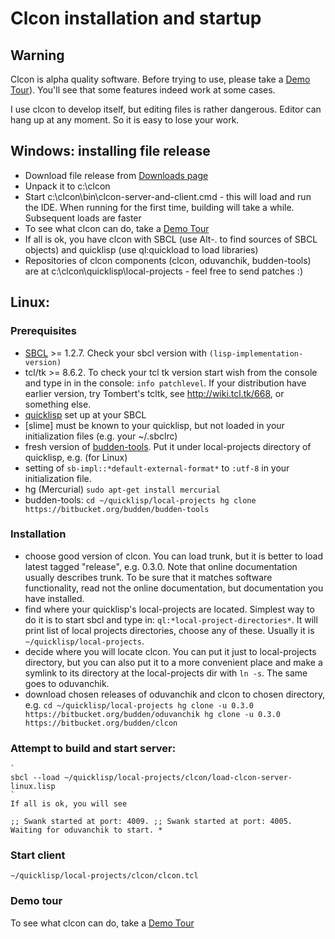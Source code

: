 Clcon <TRUNK> installation and startup 
==============

Warning
-------
Clcon is alpha quality software. Before trying to use, please take a [Demo Tour](demo-tour.md)). 
You'll see that some features indeed work at some cases. 

I use clcon to develop itself, but editing files is rather dangerous. Editor can hang up at any moment. 
So it is easy to lose your work. 

Windows: installing file release
----------
- Download file release from [Downloads page](https://bitbucket.org/budden/clcon/downloads)
- Unpack it to c:\clcon
- Start c:\clcon\bin\clcon-server-and-client.cmd - this will load and run the IDE. When running for the first time, building will take a while. Subsequent loads are faster
- To see what clcon can do, take a [Demo Tour](demo-tour.md)
- If all is ok, you have clcon with SBCL (use Alt-. to find sources of SBCL objects) and quicklisp (use ql:quickload to load libraries)
- Repositories of clcon components (clcon, oduvanchik, budden-tools) are at c:\clcon\quicklisp\local-projects - feel free to send patches :)

Linux: 
-----------

### Prerequisites
- [SBCL](http://www.sbcl.org/platform-table.html) >= 1.2.7. Check your sbcl version with `(lisp-implementation-version)`
- tcl/tk >= 8.6.2. To check your tcl tk version start wish from the console and type in in the console: `info patchlevel`. If your distribution have earlier version, try Tombert's tcltk, see http://wiki.tcl.tk/668, or something else.
- [quicklisp](https://www.quicklisp.org/beta/) set up at your SBCL
- [slime] must be known to your quicklisp, but not loaded in your initialization files (e.g. your ~/.sbclrc)
- fresh version of [budden-tools](https://bitbucket.org/budden/budden-tools). Put it under local-projects directory of quicklisp, e.g. (for Linux)
- setting of `sb-impl::*default-external-format*` to `:utf-8` in your initialization file. 
- hg (Mercurial) `sudo apt-get install mercurial`
- budden-tools: 
    `
    cd ~/quicklisp/local-projects
    hg clone https://bitbucket.org/budden/budden-tools
    `  

### Installation
- choose good version of clcon. You can load trunk, but it is better to load latest tagged "release", e.g. 0.3.0. Note that online documentation usually describes trunk. To be sure that it matches software functionality, read not the online documentation, but documentation you have installed. 
- find where your quicklisp's local-projects are located. Simplest way to do it is to start sbcl and type in: `ql:*local-project-directories*`. It will print list of local projects directories, choose any of these. Usually it is `~/quicklisp/local-projects`.
- decide where you will locate clcon. You can put it just to local-projects directory, but you can also put it to a more convenient place and make a symlink to its directory at the local-projects dir with `ln -s`. The same goes to oduvanchik. 
- download chosen releases of oduvanchik and clcon to chosen directory, e.g.
    `
    cd ~/quicklisp/local-projects
    hg clone -u 0.3.0 https://bitbucket.org/budden/oduvanchik
    hg clone -u 0.3.0 https://bitbucket.org/budden/clcon
    `


### Attempt to build and start server: 
    `
    sbcl --load ~/quicklisp/local-projects/clcon/load-clcon-server-linux.lisp
    `
    If all is ok, you will see 
   `
   ;; Swank started at port: 4009.
   ;; Swank started at port: 4005.
   Waiting for oduvanchik to start.
   *
   `

### Start client
   
   `~/quicklisp/local-projects/clcon/clcon.tcl`
    
### Demo tour
To see what clcon can do, take a [Demo Tour](demo-tour.md)
